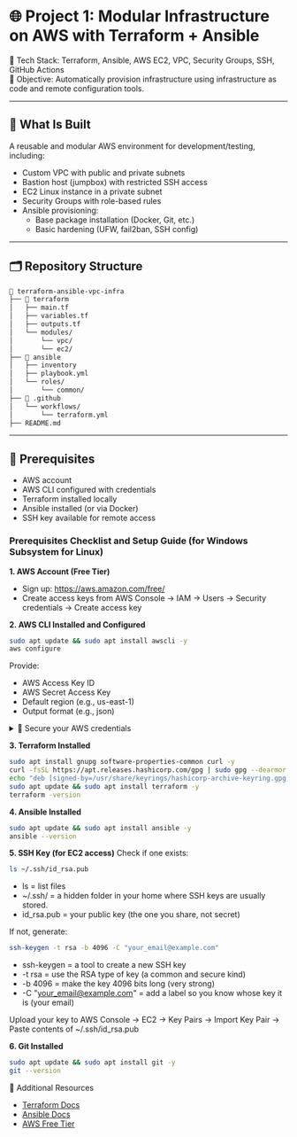 # 🌐 Project 1: Modular Infrastructure on AWS with Terraform + Ansible

🧱 Tech Stack: Terraform, Ansible, AWS EC2, VPC, Security Groups, SSH, GitHub Actions  
🎯 Objective: Automatically provision infrastructure using infrastructure as code and remote configuration tools.

---

## 🚀 What Is Built

A reusable and modular AWS environment for development/testing, including:

- Custom VPC with public and private subnets
- Bastion host (jumpbox) with restricted SSH access
- EC2 Linux instance in a private subnet
- Security Groups with role-based rules
- Ansible provisioning:
  - Base package installation (Docker, Git, etc.)
  - Basic hardening (UFW, fail2ban, SSH config)

---

## 🗂️ Repository Structure

```bash
📁 terraform-ansible-vpc-infra
├── 📁 terraform
│   ├── main.tf
│   ├── variables.tf
│   ├── outputs.tf
│   └── modules/
│       └── vpc/
│       └── ec2/
├── 📁 ansible
│   ├── inventory
│   ├── playbook.yml
│   └── roles/
│       └── common/
├── 📁 .github
│   └── workflows/
│       └── terraform.yml
├── README.md
```
---

## 🔧 Prerequisites

- AWS account
- AWS CLI configured with credentials
- Terraform installed locally
- Ansible installed (or via Docker)
- SSH key available for remote access

### Prerequisites Checklist and Setup Guide (for Windows Subsystem for Linux)

**1. AWS Account (Free Tier)** 
- Sign up: https://aws.amazon.com/free/ 
- Create access keys from AWS Console → IAM → Users → Security credentials → Create access key 

**2. AWS CLI Installed and Configured** 
```bash
sudo apt update && sudo apt install awscli -y
aws configure
```
Provide:

- AWS Access Key ID
- AWS Secret Access Key
- Default region (e.g., us-east-1)
- Output format (e.g., json)

<details>
<summary> 🔐 Secure your AWS credentials</summary>

   - Use Environment Variables (good for local + CI/CD):
 
```
  export AWS_ACCESS_KEY_ID="your_key"
  export AWS_SECRET_ACCESS_KEY="your_secret"
```
<details>
<summary>      To persist across sessions, add them to your shell config file: </summary>


```
nano ~/.bashrc
```
Add at the bottom:
```
export AWS_ACCESS_KEY_ID="your_access_key"
export AWS_SECRET_ACCESS_KEY="your_secret_key"
```
Then apply:

```
source ~/.bashrc
```
Test your credentials:

```
aws sts get-caller-identity
```
Protect sensitive files:

Create a .gitignore and add:

```
.env
*.tfvars
*.pem
```

> 🔴 Never store secrets directly in your code!

---
</details>

   - Use .tfvars file (add to .gitignore):
   
```hcl
aws_access_key = "your_key"
aws_secret_key = "your_secret"
```

   - Use Named profiles in ~/.aws/credentials:

```ini
[default]
aws_access_key_id = your_key
aws_secret_access_key = your_secret
```
   - Use IAM Roles for EC2 or GitHub Actions (recommended in production)
---
</details>

**3. Terraform Installed**

```bash
sudo apt install gnupg software-properties-common curl -y
curl -fsSL https://apt.releases.hashicorp.com/gpg | sudo gpg --dearmor -o /usr/share/keyrings/hashicorp-archive-keyring.gpg
echo "deb [signed-by=/usr/share/keyrings/hashicorp-archive-keyring.gpg] https://apt.releases.hashicorp.com $(lsb_release -cs) main" | sudo tee /etc/apt/sources.list.d/hashicorp.list
sudo apt update && sudo apt install terraform -y
terraform -version
```

**4. Ansible Installed**

```bash
sudo apt update && sudo apt install ansible -y
ansible --version
```

**5. SSH Key (for EC2 access)**
Check if one exists:

```bash
ls ~/.ssh/id_rsa.pub
```

- ls = list files
- ~/.ssh/ = a hidden folder in your home where SSH keys are usually stored.
- id_rsa.pub = your public key (the one you share, not secret)

If not, generate:

```bash
ssh-keygen -t rsa -b 4096 -C "your_email@example.com"
```
- ssh-keygen = a tool to create a new SSH key
- -t rsa = use the RSA type of key (a common and secure kind)
- -b 4096 = make the key 4096 bits long (very strong)
- -C "your_email@example.com" = add a label so you know whose key it is (your email)

Upload your key to AWS Console → EC2 → Key Pairs → Import Key Pair → Paste contents of ~/.ssh/id_rsa.pub

**6. Git Installed**

```bash
sudo apt update && sudo apt install git -y
git --version
```
</details> 

📎 Additional Resources

- [Terraform Docs](https://developer.hashicorp.com/terraform/docs)  
- [Ansible Docs](https://docs.ansible.com/)  
- [AWS Free Tier](https://aws.amazon.com/free/)



